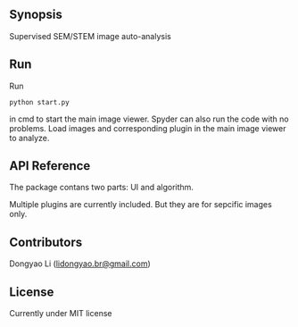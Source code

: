 ## Synopsis

Supervised SEM/STEM image auto-analysis

## Run

Run 
```
python start.py 
```
in cmd to start the main image viewer. Spyder can also run the code with no problems. Load images and corresponding plugin in the main image viewer to analyze.

## API Reference

The package contans two parts: UI and algorithm. 

Multiple plugins are currently included. But they are for sepcific images only.

## Contributors

Dongyao Li (lidongyao.br@gmail.com)

## License

Currently under MIT license
